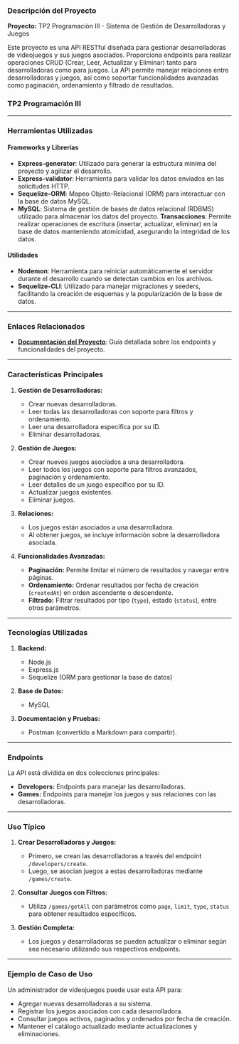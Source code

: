 ﻿### **Descripción del Proyecto**

**Proyecto:**  TP2 Programación III - Sistema de Gestión de Desarrolladoras y Juegos

Este proyecto es una API RESTful diseñada para gestionar desarrolladoras de videojuegos y sus juegos asociados. Proporciona endpoints para realizar operaciones CRUD (Crear, Leer, Actualizar y Eliminar) tanto para desarrolladoras como para juegos. La API permite manejar relaciones entre desarrolladoras y juegos, así como soportar funcionalidades avanzadas como paginación, ordenamiento y filtrado de resultados.

### **TP2 Programación III**

----------

### **Herramientas Utilizadas**

#### **Frameworks y Librerías**

-   **Express-generator**: Utilizado para generar la estructura mínima del proyecto y agilizar el desarrollo.
-   **Express-validator**: Herramienta para validar los datos enviados en las solicitudes HTTP.
-   **Sequelize-ORM**: Mapeo Objeto-Relacional (ORM) para interactuar con la base de datos MySQL.
-   **MySQL**: Sistema de gestión de bases de datos relacional (RDBMS) utilizado para almacenar los datos del proyecto.
    **Transacciones**:  Permite realizar operaciones de escritura (insertar, actualizar, eliminar) en la base de datos manteniendo atomicidad, asegurando la integridad de los datos.
#### **Utilidades**

-   **Nodemon**: Herramienta para reiniciar automáticamente el servidor durante el desarrollo cuando se detectan cambios en los archivos.
-   **Sequelize-CLI**: Utilizado para manejar migraciones y seeders, facilitando la creación de esquemas y la popularización de la base de datos.

----------

### **Enlaces Relacionados**

-   **[Documentación del Proyecto](https://github.com/MateoBarbato/Tp2PrograIII/blob/main/Documentacion.md)**: Guía detallada sobre los endpoints y funcionalidades del proyecto.
----------

### **Características Principales**

1.  **Gestión de Desarrolladoras:**
    
    -   Crear nuevas desarrolladoras.
    -   Leer todas las desarrolladoras con soporte para filtros y ordenamiento.
    -   Leer una desarrolladora específica por su ID.
    -   Eliminar desarrolladoras.
2.  **Gestión de Juegos:**
    
    -   Crear nuevos juegos asociados a una desarrolladora.
    -   Leer todos los juegos con soporte para filtros avanzados, paginación y ordenamiento.
    -   Leer detalles de un juego específico por su ID.
    -   Actualizar juegos existentes.
    -   Eliminar juegos.
3.  **Relaciones:**
    
    -   Los juegos están asociados a una desarrolladora.
    -   Al obtener juegos, se incluye información sobre la desarrolladora asociada.
4.  **Funcionalidades Avanzadas:**
    
    -   **Paginación:**  Permite limitar el número de resultados y navegar entre páginas.
    -   **Ordenamiento:**  Ordenar resultados por fecha de creación (`createdAt`) en orden ascendente o descendente.
    -   **Filtrado:**  Filtrar resultados por tipo (`type`), estado (`status`), entre otros parámetros.

----------

### **Tecnologías Utilizadas**

1.  **Backend:**
    
    -   Node.js
    -   Express.js
    -   Sequelize (ORM para gestionar la base de datos)
2.  **Base de Datos:**
    
    -   MySQL
3.  **Documentación y Pruebas:**
    
    -   Postman (convertido a Markdown para compartir).

----------

### **Endpoints**

La API está dividida en dos colecciones principales:

-   **Developers:**  Endpoints para manejar las desarrolladoras.
-   **Games:**  Endpoints para manejar los juegos y sus relaciones con las desarrolladoras.

----------

### **Uso Típico**

1.  **Crear Desarrolladoras y Juegos:**
    
    -   Primero, se crean las desarrolladoras a través del endpoint  `/developers/create`.
    -   Luego, se asocian juegos a estas desarrolladoras mediante  `/games/create`.
2.  **Consultar Juegos con Filtros:**
    
    -   Utiliza  `/games/getAll`  con parámetros como  `page`,  `limit`,  `type`,  `status`  para obtener resultados específicos.
3.  **Gestión Completa:**
    
    -   Los juegos y desarrolladoras se pueden actualizar o eliminar según sea necesario utilizando sus respectivos endpoints.

----------

### **Ejemplo de Caso de Uso**

Un administrador de videojuegos puede usar esta API para:

-   Agregar nuevas desarrolladoras a su sistema.
-   Registrar los juegos asociados con cada desarrolladora.
-   Consultar juegos activos, paginados y ordenados por fecha de creación.
-   Mantener el catálogo actualizado mediante actualizaciones y eliminaciones.